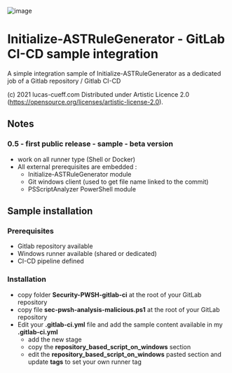 ![image](http://www.lucas-cueff.com/files/gallery.png)

# Initialize-ASTRuleGenerator - GitLab CI-CD sample integration
A simple integration sample of Initialize-ASTRuleGenerator as a dedicated job of a Gitlab repository / Gitlab CI-CD  
  
(c) 2021 lucas-cueff.com Distributed under Artistic Licence 2.0 (https://opensource.org/licenses/artistic-license-2.0).

## Notes
### 0.5 - first public release - sample - beta version
- work on all runner type (Shell or Docker)
- All external prerequisites are embedded :
    - Initialize-ASTRuleGenerator module
    - Git windows client (used to get file name linked to the commit)
    - PSScriptAnalyzer PowerShell module

## Sample installation
### Prerequisites
- Gitlab repository available
- Windows runner available (shared or dedicated)
- CI-CD pipeline defined

### Installation
- copy folder **Security-PWSH-gitlab-ci** at the root of your GitLab repository
- copy file **sec-pwsh-analysis-malicious.ps1** at the root of your GitLab repository
- Edit your **.gitlab-ci.yml** file and add the sample content available in my **.gitlab-ci.yml**
    - add the new stage
    - copy the **repository_based_script_on_windows** section
    - edit the **repository_based_script_on_windows** pasted section and update **tags** to set your own runner tag